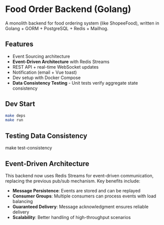 # Food Order Backend (Golang)

A monolith backend for food ordering system (like ShopeeFood), written in Golang + GORM + PostgreSQL + Redis + Mailhog.

## Features
- Event Sourcing architecture
- **Event-Driven Architecture** with Redis Streams
- REST API + real-time WebSocket updates
- Notification (email + Vue toast)
- Dev setup with Docker Compose
- **Data Consistency Testing** - Unit tests verify aggregate state consistency

## Dev Start
```bash
make deps
make run
```

## Testing Data Consistency
make test-consistency

## Event-Driven Architecture

This backend now uses Redis Streams for event-driven communication, replacing the previous pub/sub mechanism. Key benefits include:

- **Message Persistence**: Events are stored and can be replayed
- **Consumer Groups**: Multiple consumers can process events with load balancing
- **Guaranteed Delivery**: Message acknowledgment ensures reliable delivery
- **Scalability**: Better handling of high-throughput scenarios
